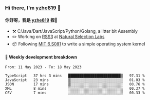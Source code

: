 ### Hi there, I'm [yzhe819](https://github.com/yzhe819) 👋

#### 你好呀，我是 [yzhe819](https://github.com/yzhe819) 捏👋

- :hammer_and_pick: C/Java/Dart/JavaScript/Python/Golang, a litter bit Assembly
- :pencil2: Working on [RSS3](https://github.com/NaturalSelectionLabs/RSS3) at [Natural Selection Labs](https://github.com/NaturalSelectionLabs)
- 📦 Following [MIT 6.S081](https://pdos.csail.mit.edu/6.S081/2020/) to write a simple operating system kernel



#### 📝 Weekly development breakdown

<!--START_SECTION:waka-->

```text
From: 11 May 2023 - To: 18 May 2023

TypeScript   37 hrs 3 mins   ████████████████████████▒   97.31 %
JavaScript   23 mins         ▒░░░░░░░░░░░░░░░░░░░░░░░░   01.03 %
JSON         17 mins         ▒░░░░░░░░░░░░░░░░░░░░░░░░   00.76 %
XML          8 mins          ░░░░░░░░░░░░░░░░░░░░░░░░░   00.37 %
CSV          7 mins          ░░░░░░░░░░░░░░░░░░░░░░░░░   00.33 %
```

<!--END_SECTION:waka-->



